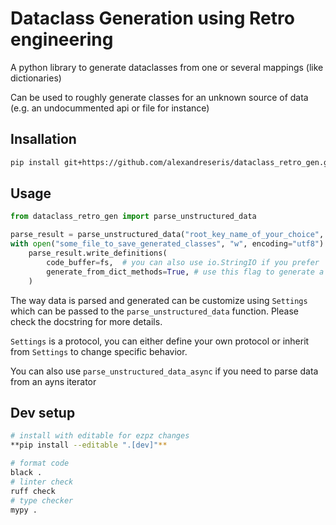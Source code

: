 # Dataclass Generation using Retro engineering

A python library to generate dataclasses from one or several mappings (like dictionaries)

Can be used to roughly generate classes for an unknown source of data (e.g. an undocummented api or file for instance)

## Insallation

```sh
pip install git+https://github.com/alexandreseris/dataclass_retro_gen.git
```

## Usage

```python
from dataclass_retro_gen import parse_unstructured_data

parse_result = parse_unstructured_data("root_key_name_of_your_choice", {"some": "dictionnary"})
with open("some_file_to_save_generated_classes", "w", encoding="utf8") as fs:
    parse_result.write_definitions(
        code_buffer=fs,  # you can also use io.StringIO if you prefer
        generate_from_dict_methods=True, # use this flag to generate a simple from_dict class method
    )
```

The way data is parsed and generated can be customize using `Settings` which can be passed to the `parse_unstructured_data` function. Please check the docstring for more details.

`Settings` is a protocol, you can either define your own protocol or inherit from `Settings` to change specific behavior.

You can also use `parse_unstructured_data_async` if you need to parse data from an ayns iterator

## Dev setup

```sh
# install with editable for ezpz changes
**pip install --editable ".[dev]"**

# format code
black .
# linter check
ruff check
# type checker
mypy .
```
